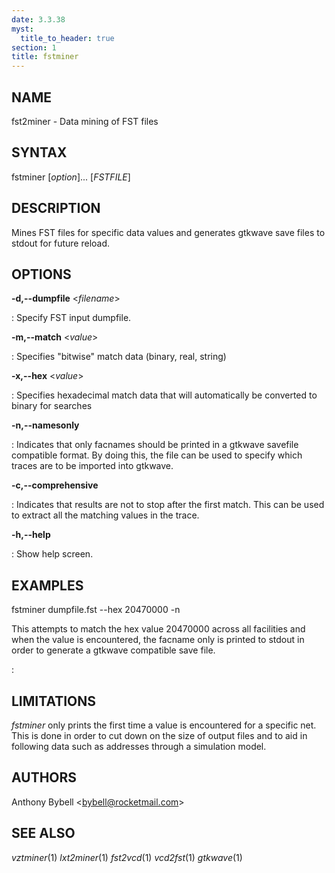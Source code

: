 ```yaml
---
date: 3.3.38
myst:
  title_to_header: true
section: 1
title: fstminer
---
```


## NAME

fst2miner - Data mining of FST files

## SYNTAX

fstminer \[*option*\]\... \[*FSTFILE*\]

## DESCRIPTION

Mines FST files for specific data values and generates gtkwave save
files to stdout for future reload.

## OPTIONS

**-d,\--dumpfile** \<*filename*\>

:   Specify FST input dumpfile.

**-m,\--match** \<*value*\>

:   Specifies \"bitwise\" match data (binary, real, string)

**-x,\--hex** \<*value*\>

:   Specifies hexadecimal match data that will automatically be
    converted to binary for searches

**-n,\--namesonly**

:   Indicates that only facnames should be printed in a gtkwave savefile
    compatible format. By doing this, the file can be used to specify
    which traces are to be imported into gtkwave.

**-c,\--comprehensive**

:   Indicates that results are not to stop after the first match. This
    can be used to extract all the matching values in the trace.

**-h,\--help**

:   Show help screen.

## EXAMPLES

fstminer dumpfile.fst \--hex 20470000 -n

This attempts to match the hex value 20470000 across all facilities and when the value is encountered, the facname only is printed to stdout in order to generate a gtkwave compatible save file.

:   

## LIMITATIONS

*fstminer* only prints the first time a value is encountered for a
specific net. This is done in order to cut down on the size of output
files and to aid in following data such as addresses through a
simulation model.

## AUTHORS

Anthony Bybell \<bybell@rocketmail.com\>

## SEE ALSO

*vztminer*(1) *lxt2miner*(1) *fst2vcd*(1) *vcd2fst*(1) *gtkwave*(1)
